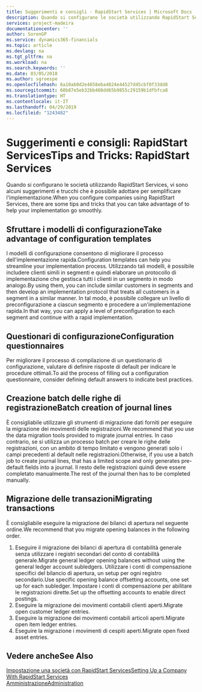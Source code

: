 ```yaml
---
title: Suggerimenti e consigli - RapidStart Services | Microsoft Docs
description: Quando si configurano le società utilizzando RapidStart Services, vi sono alcuni suggerimenti e trucchi che è possibile adottare per semplificare l'implementazione.
services: project-madeira
documentationcenter: ''
author: SorenGP
ms.service: dynamics365-financials
ms.topic: article
ms.devlang: na
ms.tgt_pltfrm: na
ms.workload: na
ms.search.keywords: ''
ms.date: 03/05/2018
ms.author: sgroespe
ms.openlocfilehash: 6a10ab0d2e4658eba4824e44527d45cbf0f33dd8
ms.sourcegitcommit: 60b87e5eb32bb408dd65b9855c29159b1dfbfca8
ms.translationtype: HT
ms.contentlocale: it-IT
ms.lasthandoff: 04/29/2019
ms.locfileid: "1243482"
---
```

# <a name="tips-and-tricks-rapidstart-services"></a><span data-ttu-id="0fda1-103">Suggerimenti e consigli: RapidStart Services</span><span class="sxs-lookup"><span data-stu-id="0fda1-103">Tips and Tricks: RapidStart Services</span></span>
<span data-ttu-id="0fda1-104">Quando si configurano le società utilizzando RapidStart Services, vi sono alcuni suggerimenti e trucchi che è possibile adottare per semplificare l'implementazione.</span><span class="sxs-lookup"><span data-stu-id="0fda1-104">When you configure companies using RapidStart Services, there are some tips and tricks that you can take advantage of to help your implementation go smoothly.</span></span>  

## <a name="take-advantage-of-configuration-templates"></a><span data-ttu-id="0fda1-105">Sfruttare i modelli di configurazione</span><span class="sxs-lookup"><span data-stu-id="0fda1-105">Take advantage of configuration templates</span></span>  
<span data-ttu-id="0fda1-106">I modelli di configurazione consentono di migliorare il processo dell'implementazione rapida.</span><span class="sxs-lookup"><span data-stu-id="0fda1-106">Configuration templates can help you streamline your implementation process.</span></span> <span data-ttu-id="0fda1-107">Utilizzando tali modelli, è possibile includere clienti simili in segmenti e quindi elaborare un protocollo di implementazione che gestisca tutti i clienti in un segmento in modo analogo.</span><span class="sxs-lookup"><span data-stu-id="0fda1-107">By using them, you can include similar customers in segments and then develop an implementation protocol that treats all customers in a segment in a similar manner.</span></span> <span data-ttu-id="0fda1-108">In tal modo, è possibile collegare un livello di preconfigurazione a ciascun segmento e procedere a un'implementazione rapida.</span><span class="sxs-lookup"><span data-stu-id="0fda1-108">In that way, you can apply a level of preconfiguration to each segment and continue with a rapid implementation.</span></span>  

## <a name="configuration-questionnaires"></a><span data-ttu-id="0fda1-109">Questionari di configurazione</span><span class="sxs-lookup"><span data-stu-id="0fda1-109">Configuration questionnaires</span></span>  
<span data-ttu-id="0fda1-110">Per migliorare il processo di compilazione di un questionario di configurazione, valutare di definire risposte di default per indicare le procedure ottimali.</span><span class="sxs-lookup"><span data-stu-id="0fda1-110">To aid the process of filling out a configuration questionnaire, consider defining default answers to indicate best practices.</span></span>  

## <a name="batch-creation-of-journal-lines"></a><span data-ttu-id="0fda1-111">Creazione batch delle righe di registrazione</span><span class="sxs-lookup"><span data-stu-id="0fda1-111">Batch creation of journal lines</span></span>  
<span data-ttu-id="0fda1-112">È consigliabile utilizzare gli strumenti di migrazione dati forniti per eseguire la migrazione dei movimenti delle registrazioni.</span><span class="sxs-lookup"><span data-stu-id="0fda1-112">We recommend that you use the data migration tools provided to migrate journal entries.</span></span> <span data-ttu-id="0fda1-113">In caso contrario, se si utilizza un processo batch per creare le righe delle registrazioni, con un ambito di tempo limitato e vengono generati solo i campi precedenti al default nelle registrazioni.</span><span class="sxs-lookup"><span data-stu-id="0fda1-113">Otherwise, if you use a batch job to create journal lines, that has a limited scope and only generates pre-default fields into a journal.</span></span> <span data-ttu-id="0fda1-114">Il resto delle registrazioni quindi deve essere completato manualmente.</span><span class="sxs-lookup"><span data-stu-id="0fda1-114">The rest of the journal then has to be completed manually.</span></span>  

## <a name="migrating-transactions"></a><span data-ttu-id="0fda1-115">Migrazione delle transazioni</span><span class="sxs-lookup"><span data-stu-id="0fda1-115">Migrating transactions</span></span>  
<span data-ttu-id="0fda1-116">È consigliabile eseguire la migrazione dei bilanci di apertura nel seguente ordine.</span><span class="sxs-lookup"><span data-stu-id="0fda1-116">We recommend that you migrate opening balances in the following order.</span></span>  

1.  <span data-ttu-id="0fda1-117">Eseguire il migrazione dei bilanci di apertura di contabilità generale senza utilizzare i registri secondari del conto di contabilità generale.</span><span class="sxs-lookup"><span data-stu-id="0fda1-117">Migrate general ledger opening balances without using the general ledger account subledgers.</span></span> <span data-ttu-id="0fda1-118">Utilizzare i conti di compensazione specifici del bilancio di apertura, un setup per ogni registro secondario.</span><span class="sxs-lookup"><span data-stu-id="0fda1-118">Use specific opening balance offsetting accounts, one set up for each subledger.</span></span> <span data-ttu-id="0fda1-119">Impostare i conti di compensazione per abilitare le registrazioni dirette.</span><span class="sxs-lookup"><span data-stu-id="0fda1-119">Set up the offsetting accounts to enable direct postings.</span></span>  
2.  <span data-ttu-id="0fda1-120">Eseguire la migrazione dei movimenti contabili clienti aperti.</span><span class="sxs-lookup"><span data-stu-id="0fda1-120">Migrate open customer ledger entries.</span></span>  
3.  <span data-ttu-id="0fda1-121">Eseguire la migrazione dei movimenti contabili articoli aperti.</span><span class="sxs-lookup"><span data-stu-id="0fda1-121">Migrate open item ledger entries.</span></span>  
4.  <span data-ttu-id="0fda1-122">Eseguire la migrazione i movimenti di cespiti aperti.</span><span class="sxs-lookup"><span data-stu-id="0fda1-122">Migrate open fixed asset entries.</span></span>  

## <a name="see-also"></a><span data-ttu-id="0fda1-123">Vedere anche</span><span class="sxs-lookup"><span data-stu-id="0fda1-123">See Also</span></span>  
[<span data-ttu-id="0fda1-124">Impostazione una società con RapidStart Services</span><span class="sxs-lookup"><span data-stu-id="0fda1-124">Setting Up a Company With RapidStart Services</span></span>](admin-set-up-a-company-with-rapidstart.md)  
[<span data-ttu-id="0fda1-125">Amministrazione</span><span class="sxs-lookup"><span data-stu-id="0fda1-125">Administration</span></span>](admin-setup-and-administration.md)
